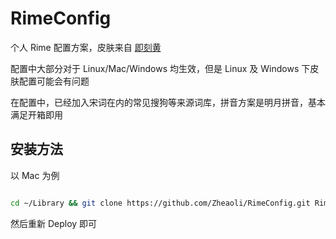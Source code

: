# RimeConfig

个人 Rime 配置方案，皮肤来自 [即刻黄](https://github.com/ryekee/rime-color-scheme)

配置中大部分对于 Linux/Mac/Windows 均生效，但是 Linux 及 Windows 下皮肤配置可能会有问题

在配置中，已经加入宋词在内的常见搜狗等来源词库，拼音方案是明月拼音，基本满足开箱即用

## 安装方法

以 Mac 为例

```bash

cd ~/Library && git clone https://github.com/Zheaoli/RimeConfig.git Rime/

```

然后重新 Deploy 即可

